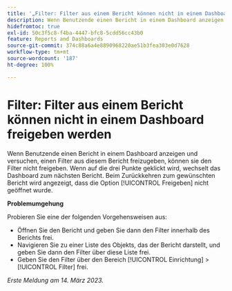 ```yaml
---
title: '„Filter: Filter aus einem Bericht können nicht in einem Dashboard freigeben werden“'
description: Wenn Benutzende einen Bericht in einem Dashboard anzeigen und versuchen, einen Filter aus diesem Bericht freizugeben, können sie den Filter nicht freigeben. Wenn auf die drei Punkte geklickt wird, wechselt das Dashboard zum nächsten Bericht. Beim Zurückkehren zum gewünschten Bericht wird angezeigt, dass die Option „Freigeben“ nicht geöffnet wurde.
hidefromtoc: true
exl-id: 50c3f5c8-f4ba-4447-bfc8-5cdd56cc43b0
feature: Reports and Dashboards
source-git-commit: 374c88a6a4e8890968220ae51b3fea303e0d7628
workflow-type: tm+mt
source-wordcount: '187'
ht-degree: 100%

---
```


# Filter: Filter aus einem Bericht können nicht in einem Dashboard freigeben werden

<!--Requested article: Valid issue, won't fix:-->

Wenn Benutzende einen Bericht in einem Dashboard anzeigen und versuchen, einen Filter aus diesem Bericht freizugeben, können sie den Filter nicht freigeben. Wenn auf die drei Punkte geklickt wird, wechselt das Dashboard zum nächsten Bericht. Beim Zurückkehren zum gewünschten Bericht wird angezeigt, dass die Option [!UICONTROL Freigeben] nicht geöffnet wurde.

**Problemumgehung**

Probieren Sie eine der folgenden Vorgehensweisen aus:

* Öffnen Sie den Bericht und geben Sie dann den Filter innerhalb des Berichts frei.
* Navigieren Sie zu einer Liste des Objekts, das der Bericht darstellt, und geben Sie dann den Filter über diese Liste frei.
* Geben Sie den Filter über den Bereich [!UICONTROL Einrichtung] > [!UICONTROL Filter] frei.

_Erste Meldung am 14. März 2023._
